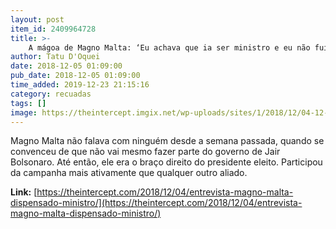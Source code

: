 ```yaml
---
layout: post
item_id: 2409964728
title: >-
    A mágoa de Magno Malta: ‘Eu achava que ia ser ministro e eu não fui’.
author: Tatu D'Oquei
date: 2018-12-05 01:09:00
pub_date: 2018-12-05 01:09:00
time_added: 2019-12-23 21:15:16
category: recuadas
tags: []
image: https://theintercept.imgix.net/wp-uploads/sites/1/2018/12/04-12-18-magno-malta-1543946759.jpg?auto=compress%2Cformat&q=90&fit=crop&w=1200&h=800
---
```


Magno Malta não falava com ninguém desde a semana passada, quando se convenceu de que não vai mesmo fazer parte do governo de Jair Bolsonaro. Até então, ele era o braço direito do presidente eleito. Participou da campanha mais ativamente que qualquer outro aliado.

**Link:** [https://theintercept.com/2018/12/04/entrevista-magno-malta-dispensado-ministro/](https://theintercept.com/2018/12/04/entrevista-magno-malta-dispensado-ministro/)

